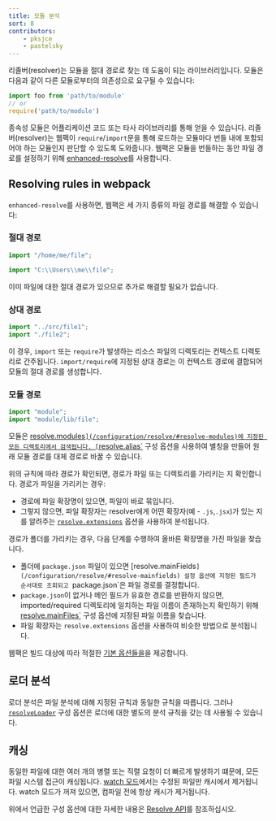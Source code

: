 ```yaml
---
title: 모듈 분석
sort: 8
contributors:
    - pksjce
    - pastelsky
---
```


리졸버(resolver)는 모듈을 절대 경로로 찾는 데 도움이 되는 라이브러리입니다.
모듈은 다음과 같이 다른 모듈로부터의 의존성으로 요구될 수 있습니다:

```js
import foo from 'path/to/module'
// or
require('path/to/module')
```

종속성 모듈은 어플리케이션 코드 또는 타사 라이브러리를 통해 얻을 수 있습니다.
리졸버(resolver)는 웹팩이 `require`/`import`문을 통해 로드하는 모듈마다 번들 내에 포함되어야 하는 모듈인지 판단할 수 있도록 도와줍니다.
웹팩은 모듈을 번들하는 동안 파일 경로를 설정하기 위해 [enhanced-resolve](https://github.com/webpack/enhanced-resolve)를 사용합니다.

## Resolving rules in webpack

`enhanced-resolve`를 사용하면, 웹팩은 세 가지 종류의 파일 경로를 해결할 수 있습니다:

### 절대 경로

```js
import "/home/me/file";

import "C:\\Users\\me\\file";
```

이미 파일에 대한 절대 경로가 있으므로 추가로 해결할 필요가 없습니다.

### 상대 경로

```js
import "../src/file1";
import "./file2";
```

이 경우, `import` 또는 `require`가 발생하는 리소스 파일의 디렉토리는 컨텍스트 디렉토리로 간주됩니다. `import/require`에 지정된 상대 경로는 이 컨텍스트 경로에 결합되어 모듈의 절대 경로를 생성합니다.

### 모듈 경로

```js
import "module";
import "module/lib/file";
```

모듈은 [resolve.modules`](/configuration/resolve/#resolve-modules)에 지정된 모든 디렉토리에서 검색됩니다.
[`resolve.alias`](/configuration/resolve/#resolve-alias) 구성 옵션을 사용하여 별칭을 만들어 원래 모듈 경로를 대체 경로로 바꿀 수 있습니다.

위의 규칙에 따라 경로가 확인되면, 경로가 파일 또는 디렉토리를 가리키는 지 확인합니다. 경로가 파일을 가리키는 경우:

* 경로에 파일 확장명이 있으면, 파일이 바로 묶입니다.
* 그렇지 않으면, 파일 확장자는 resolver에게 어떤 확장자(예 - `.js`,`.jsx`)가 있는 지를 알려주는 [`resolve.extensions`](/configuration/resolve/#resolve-extensions) 옵션을 사용하여 분석됩니다.

경로가 폴더를 가리키는 경우, 다음 단계를 수행하여 올바른 확장명을 가진 파일을 찾습니다.

* 폴더에 `package.json` 파일이 있으면 [resolve.mainFields`](/configuration/resolve/#resolve-mainfields) 설정 옵션에 지정된 필드가 순서대로 조회되고 `package.json`은 파일 경로를 결정합니다.
* `package.json`이 없거나 메인 필드가 유효한 경로를 반환하지 않으면, imported/required 디렉토리에 일치하는 파일 이름이 존재하는지 확인하기 위해 [resolve.mainFiles`](/configuration/resolve/#resolve-mainfiles) 구성 옵션에 지정된 파일 이름을 찾습니다.
* 파일 확장자는 `resolve.extensions` 옵션을 사용하여 비슷한 방법으로 분석됩니다.

웹팩은 빌드 대상에 따라 적절한 [기본 옵션들을](/configuration/resolve)을 제공합니다.

## 로더 분석

로더 분석은 파일 분석에 대해 지정된 규칙과 동일한 규칙을 따릅니다. 그러나 [`resolveLoader`](/configuration/resolve/#resolveloader) 구성 옵션은 로더에 대한 별도의 분석 규칙을 갖는 데 사용될 수 있습니다.

## 캐싱

동일한 파일에 대한 여러 개의 병렬 또는 직렬 요청이 더 빠르게 발생하기 떄문에, 모든 파일 시스템 접근이 캐싱됩니다. [watch 모드](/configuration/watch/#watch)에서는 수정된 파일만 캐시에서 제거됩니다. watch 모드가 꺼져 있으면, 컴파일 전에 항상 캐시가 제거됩니다.

위에서 언급한 구성 옵션에 대한 자세한 내용은 [Resolve API](/configuration/resolve)를 참조하십시오.